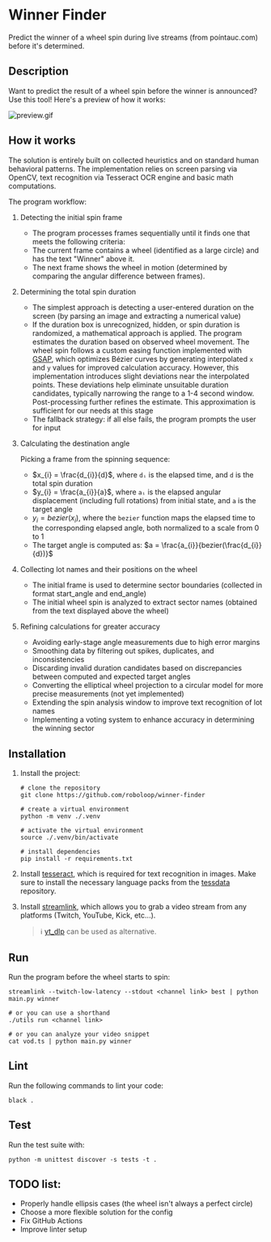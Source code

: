 # Winner Finder

Predict the winner of a wheel spin during live streams (from poíntauc.com) before it's determined.

## Description

Want to predict the result of a wheel spin before the winner is announced? Use this tool! Here's a preview of how it works:

![preview.gif](./preview.gif)

## How it works

The solution is entirely built on collected heuristics and on standard human behavioral patterns. The implementation relies on screen parsing via OpenCV, text recognition via Tesseract OCR engine and basic math computations.

The program workflow:

1. Detecting the initial spin frame

   - The program processes frames sequentially until it finds one that meets the following criteria:
   - The current frame contains a wheel (identified as a large circle) and has the text "Winner" above it.
   - The next frame shows the wheel in motion (determined by comparing the angular difference between frames).
   
2. Determining the total spin duration

   - The simplest approach is detecting a user-entered duration on the screen (by parsing an image and extracting a numerical value)
   - If the duration box is unrecognized, hidden, or spin duration is randomized, a mathematical approach is applied. The program estimates the duration based on observed wheel movement. The wheel spin follows a custom easing function implemented with [GSAP](https://gsap.com/docs/v3/Eases/CustomEase/), which optimizes Bézier curves by generating interpolated `x` and `y` values for improved calculation accuracy. However, this implementation introduces slight deviations near the interpolated points. These deviations help eliminate unsuitable duration candidates, typically narrowing the range to a 1-4 second window. Post-processing further refines the estimate. This approximation is sufficient for our needs at this stage
   - The fallback strategy: if all else fails, the program prompts the user for input

3. Calculating the destination angle

    Picking a frame from the spinning sequence:

   - $x_{i} = \frac{d_{i}}{d}$, where `dᵢ` is the elapsed time, and `d` is the total spin duration
   - $y_{i} = \frac{a_{i}}{a}$, where `aᵢ` is the elapsed angular displacement (including full rotations) from initial state, and `a` is the target angle
   - $y_{i} = bezier(x_{i})$, where the `bezier` function maps the elapsed time to the corresponding elapsed angle, both normalized to a scale from 0 to 1
   - The target angle is computed as: $a = \frac{a_{i}}{bezier(\frac{d_{i}}{d})}$

4. Collecting lot names and their positions on the wheel

   - The initial frame is used to determine sector boundaries (collected in format start_angle and end_angle)
   - The initial wheel spin is analyzed to extract sector names (obtained from the text displayed above the wheel)

5. Refining calculations for greater accuracy

   - Avoiding early-stage angle measurements due to high error margins
   - Smoothing data by filtering out spikes, duplicates, and inconsistencies
   - Discarding invalid duration candidates based on discrepancies between computed and expected target angles
   - Converting the elliptical wheel projection to a circular model for more precise measurements (not yet implemented)
   - Extending the spin analysis window to improve text recognition of lot names
   - Implementing a voting system to enhance accuracy in determining the winning sector

## Installation

1. Install the project:

    ```shell
    # clone the repository
    git clone https://github.com/roboloop/winner-finder

    # create a virtual environment
    python -m venv ./.venv

    # activate the virtual environment
    source ./.venv/bin/activate

    # install dependencies
    pip install -r requirements.txt
    ```

2. Install [tesseract](https://tesseract-ocr.github.io/tessdoc/Installation.html), which is required for text recognition in images. Make sure to install the necessary language packs from the [tessdata](https://github.com/tesseract-ocr/tessdata) repository.

3. Install [streamlink](https://github.com/streamlink/streamlink), which allows you to grab a video stream from any platforms (Twitch, YouTube, Kick, etc...).

   > ℹ️ [yt_dlp](https://github.com/yt-dlp/yt-dlp) can be used as alternative.

## Run

Run the program before the wheel starts to spin:


```shell
streamlink --twitch-low-latency --stdout <channel link> best | python main.py winner

# or you can use a shorthand
./utils run <channel link>

# or you can analyze your video snippet
cat vod.ts | python main.py winner
```

## Lint

Run the following commands to lint your code:

```shell
black .
```

## Test

Run the test suite with:

```shell
python -m unittest discover -s tests -t .
```

## TODO list:

- Properly handle ellipsis cases (the wheel isn't always a perfect circle)
- Choose a more flexible solution for the config
- Fix GitHub Actions
- Improve linter setup